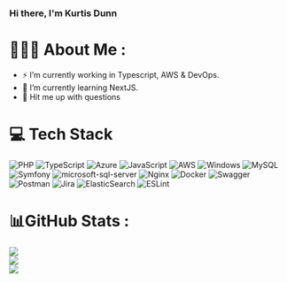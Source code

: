 
### Hi there, I'm Kurtis Dunn

# 🤦🏻‍♂️  About Me :
- ⚡ I’m currently working in Typescript, AWS & DevOps.
- 🌱 I’m currently learning NextJS.
- 💬 Hit me up with questions
 

# 💻 Tech Stack
![PHP](https://img.shields.io/badge/php-%23777BB4.svg?style=for-the-badge&logo=php&logoColor=white) ![TypeScript](https://img.shields.io/badge/typescript-%23007ACC.svg?style=for-the-badge&logo=typescript&logoColor=white) 
![Azure](https://img.shields.io/badge/azure-Code?style=for-the-badge&logo=azuredevops&logoColor=black&color=F1C232) ![JavaScript](https://img.shields.io/badge/javascript-%23323330.svg?style=for-the-badge&logo=javascript&logoColor=%23F7DF1E) ![AWS](https://img.shields.io/badge/AWS-%23FF9900.svg?style=for-the-badge&logo=amazon-aws&logoColor=white) ![Windows](https://img.shields.io/badge/Windows-F38020?style=for-the-badge&logo=Windows&logoColor=white) ![MySQL](https://img.shields.io/badge/mysql-%2300f.svg?style=for-the-badge&logo=mysql&logoColor=white) ![Symfony](https://img.shields.io/badge/symfony-%23000000.svg?style=for-the-badge&logo=symfony&logoColor=white) ![microsoft-sql-server](https://img.shields.io/badge/MSSQL-F38020?style=for-the-badge&logo=microsoft-sql-server&logoColor=white) ![Nginx](https://img.shields.io/badge/nginx-%23009639.svg?style=for-the-badge&logo=nginx&logoColor=white) ![Docker](https://img.shields.io/badge/docker-%230db7ed.svg?style=for-the-badge&logo=docker&logoColor=white) ![Swagger](https://img.shields.io/badge/-Swagger-%23Clojure?style=for-the-badge&logo=swagger&logoColor=white) ![Postman](https://img.shields.io/badge/Postman-FF6C37?style=for-the-badge&logo=postman&logoColor=white) ![Jira](https://img.shields.io/badge/jira-%230A0FFF.svg?style=for-the-badge&logo=jira&logoColor=white) ![ElasticSearch](https://img.shields.io/badge/-ElasticSearch-005571?style=for-the-badge&logo=elasticsearch) ![ESLint](https://img.shields.io/badge/ESLint-4B3263?style=for-the-badge&logo=eslint&logoColor=white)
# 📊GitHub Stats :
![](https://github-readme-stats.vercel.app/api?username=kurtisdunn&theme=dark&hide_border=true&include_all_commits=true&count_private=true)<br/>
![](https://github-readme-streak-stats.herokuapp.com/?user=kurtisdunn&theme=dark&hide_border=true)<br/>
![](https://github-readme-stats.vercel.app/api/top-langs/?username=kurtisdunn&theme=dark&hide_border=true&include_all_commits=true&count_private=true&layout=compact)
